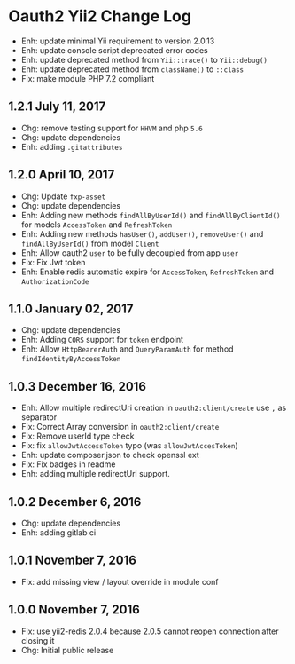 Oauth2 Yii2 Change Log
======================

 * Enh: update minimal Yii requirement to version 2.0.13
 * Enh: update console script deprecated error codes
 * Enh: update deprecated method from `Yii::trace()` to `Yii::debug()`
 * Enh: update deprecated method from `className()` to `::class`
 * Fix: make module PHP 7.2 compliant
 
1.2.1 July 11, 2017
-------------------

 * Chg: remove testing support for `HHVM` and php `5.6`
 * Chg: update dependencies
 * Enh: adding `.gitattributes`
 
1.2.0 April 10, 2017
--------------------

 * Chg: Update `fxp-asset`
 * Chg: update dependencies
 * Enh: Adding new methods `findAllByUserId()` and `findAllByClientId()` for models `AccessToken` and `RefreshToken`
 * Enh: Adding new methods `hasUser()`, `addUser()`, `removeUser()` and `findAllByUserId()` from model `Client`
 * Enh: Allow oauth2 `user` to be fully decoupled from app `user` 
 * Fix: Fix Jwt token
 * Enh: Enable redis automatic expire for `AccessToken`, `RefreshToken` and `AuthorizationCode`

1.1.0 January 02, 2017
----------------------

 * Chg: update dependencies
 * Enh: Adding `CORS` support for `token` endpoint
 * Enh: Allow `HttpBearerAuth` and `QueryParamAuth` for method `findIdentityByAccessToken` 

1.0.3 December 16, 2016
-----------------------

 * Enh: Allow multiple redirectUri creation in `oauth2:client/create` use `,` as separator
 * Fix: Correct Array conversion in `oauth2:client/create`
 * Fix: Remove userId type check
 * Fix: fix `allowJwtAccessToken` typo (was `allowJwtAccesToken`)
 * Enh: update composer.json to check openssl ext
 * Fix: Fix badges in readme
 * Enh: adding multiple redirectUri support.

1.0.2 December 6, 2016
----------------------

 * Chg: update dependencies
 * Enh: adding gitlab ci

1.0.1 November 7, 2016
----------------------

 * Fix: add missing view / layout override in module conf

1.0.0 November 7, 2016
----------------------

 * Fix: use yii2-redis 2.0.4 because 2.0.5 cannot reopen connection after closing it
 * Chg: Initial public release
